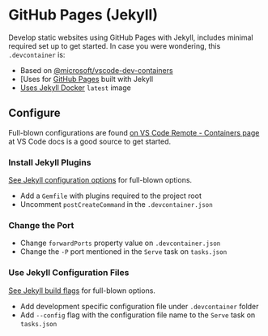 # GitHub Pages (Jekyll)

Develop static websites using GitHub Pages with Jekyll, includes minimal required set up to get started. In case you were wondering, this `.devcontainer` is:

- Based on [@microsoft/vscode-dev-containers](https://github.com/microsoft/vscode-dev-containers)
- [Uses for [GitHub Pages](https://pages.github.com) built with Jekyll
- [Uses Jekyll Docker](https://github.com/envygeeks/jekyll-docker) `latest` image

## Configure

Full-blown configurations are found [on VS Code Remote - Containers page](https://code.visualstudio.com/docs/remote/containers) at  VS Code docs is a good source to get started.

### Install Jekyll Plugins

[See Jekyll configuration options](https://jekyllrb.com/docs/configuration/options/#build-command-options) for full-blown options.
- Add a `Gemfile` with plugins required to the project root
- Uncomment `postCreateCommand` in the `.devcontainer.json`

### Change the Port

- Change `forwardPorts` property value on `.devcontainer.json`
- Change the `-P` port mentioned in the `Serve` task on `tasks.json`

### Use Jekyll Configuration Files

[See Jekyll build flags](https://jekyllrb.com/docs/configuration/options/#build-command-options) for full-blown options.
- Add development specific configuration file under `.devcontainer` folder
- Add `--config` flag with the configuration file name to the `Serve` task on `tasks.json`
